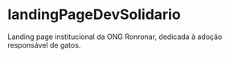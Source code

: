 # landingPageDevSolidario
Landing page institucional da ONG Ronronar, dedicada à adoção responsável de gatos.

